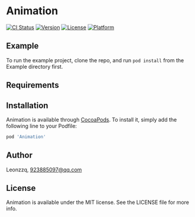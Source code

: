 # Animation

[![CI Status](https://img.shields.io/travis/Leonzzq/Animation.svg?style=flat)](https://travis-ci.org/Leonzzq/Animation)
[![Version](https://img.shields.io/cocoapods/v/Animation.svg?style=flat)](https://cocoapods.org/pods/Animation)
[![License](https://img.shields.io/cocoapods/l/Animation.svg?style=flat)](https://cocoapods.org/pods/Animation)
[![Platform](https://img.shields.io/cocoapods/p/Animation.svg?style=flat)](https://cocoapods.org/pods/Animation)

## Example

To run the example project, clone the repo, and run `pod install` from the Example directory first.

## Requirements

## Installation

Animation is available through [CocoaPods](https://cocoapods.org). To install
it, simply add the following line to your Podfile:

```ruby
pod 'Animation'
```

## Author

Leonzzq, 923885097@qq.com

## License

Animation is available under the MIT license. See the LICENSE file for more info.

